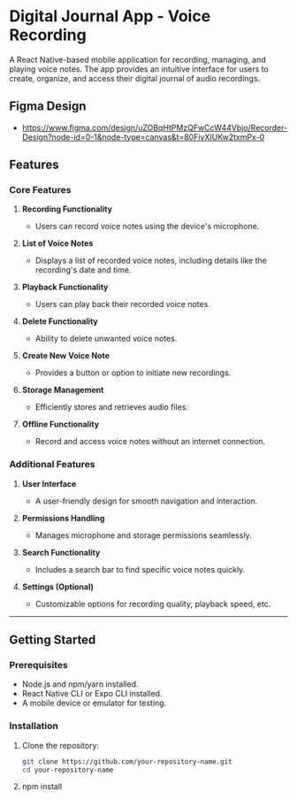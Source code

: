 # Digital Journal App - Voice Recording

A React Native-based mobile application for recording, managing, and playing voice notes. The app provides an intuitive interface for users to create, organize, and access their digital journal of audio recordings.

## Figma Design

 - https://www.figma.com/design/uZOBqHtPMzQFwCcW44Vbjo/Recorder-Design?node-id=0-1&node-type=canvas&t=80FivXIUKw2txmPx-0

## Features

### Core Features
1. **Recording Functionality**  
   - Users can record voice notes using the device's microphone.
   
2. **List of Voice Notes**  
   - Displays a list of recorded voice notes, including details like the recording's date and time.

3. **Playback Functionality**  
   - Users can play back their recorded voice notes.

4. **Delete Functionality**  
   - Ability to delete unwanted voice notes.

5. **Create New Voice Note**  
   - Provides a button or option to initiate new recordings.

6. **Storage Management**  
   - Efficiently stores and retrieves audio files.

7. **Offline Functionality**  
   - Record and access voice notes without an internet connection.

### Additional Features
1. **User Interface**  
   - A user-friendly design for smooth navigation and interaction.

2. **Permissions Handling**  
   - Manages microphone and storage permissions seamlessly.

3. **Search Functionality**  
   - Includes a search bar to find specific voice notes quickly.

4. **Settings (Optional)**  
   - Customizable options for recording quality, playback speed, etc.
---

## Getting Started

### Prerequisites
- Node.js and npm/yarn installed.
- React Native CLI or Expo CLI installed.
- A mobile device or emulator for testing.

### Installation
1. Clone the repository:
   ```bash
   git clone https://github.com/your-repository-name.git
   cd your-repository-name
2. npm install 